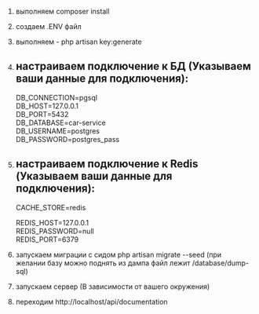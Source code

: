 1. выполняем composer install  
2. cоздаем .ENV файл  
3. выполняем - php artisan key:generate  
4. настраиваем подключение к БД (Указываем ваши данные для подключения):  
   --------------------------------------------------------------------
    DB_CONNECTION=pgsql  
    DB_HOST=127.0.0.1  
    DB_PORT=5432  
    DB_DATABASE=car-service  
    DB_USERNAME=postgres  
    DB_PASSWORD=postgres_pass  
4. настраиваем подключение к Redis (Указываем ваши данные для подключения):
   ---------------------------------------------------------------------
    CACHE_STORE=redis
   
    REDIS_HOST=127.0.0.1  
    REDIS_PASSWORD=null  
    REDIS_PORT=6379  
6. запускаем миграции с сидом php artisan migrate --seed (при желании базу можно поднять из дампа файл лежит /database/dump-sql)
7. запускаем сервер (В зависимости от вашего окружения)
8. переходим http://localhost/api/documentation
   
